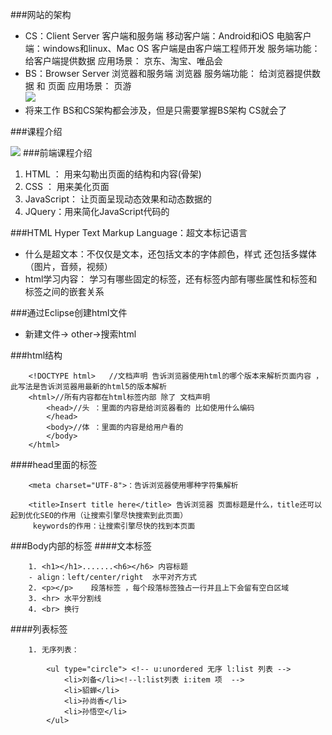 ###网站的架构
- CS：Client Server 客户端和服务端
	移动客户端：Android和iOS
	电脑客户端：windows和linux、Mac OS
	客户端是由客户端工程师开发
	服务端功能：给客户端提供数据 
	应用场景： 京东、淘宝、唯品会
- BS：Browser Server 浏览器和服务端
	浏览器
	服务端功能： 给浏览器提供数据 和 页面
	应用场景： 页游  
![](01.png)
- 将来工作 BS和CS架构都会涉及，但是只需要掌握BS架构 CS就会了

###课程介绍

![](02.png)
###前端课程介绍
1. HTML ： 用来勾勒出页面的结构和内容(骨架)
2. CSS ： 用来美化页面 
3. JavaScript： 让页面呈现动态效果和动态数据的
4. JQuery：用来简化JavaScript代码的

###HTML
	Hyper Text Markup Language：超文本标记语言 
- 什么是超文本：不仅仅是文本，还包括文本的字体颜色，样式 还包括多媒体（图片，音频，视频）
- html学习内容： 学习有哪些固定的标签，还有标签内部有哪些属性和标签和标签之间的嵌套关系

###通过Eclipse创建html文件 
- 新建文件-> other->搜索html 

###html结构

		<!DOCTYPE html>   //文档声明 告诉浏览器使用html的哪个版本来解析页面内容 ，此写法是告诉浏览器用最新的html5的版本解析 
		<html>//所有内容都在html标签内部 除了 文档声明
			<head>//头 ：里面的内容是给浏览器看的 比如使用什么编码 
			</head>
			<body>//体 ：里面的内容是给用户看的 
			</body>
		</html>
####head里面的标签

		<meta charset="UTF-8">：告诉浏览器使用哪种字符集解析

		<title>Insert title here</title> 告诉浏览器 页面标题是什么，title还可以起到优化SEO的作用（让搜索引擎尽快搜索到此页面）
		 keywords的作用：让搜索引擎尽快的找到本页面

###Body内部的标签
####文本标签
		
		1. <h1></h1>.......<h6></h6> 内容标题
		- align：left/center/right  水平对齐方式
		2. <p></p>    段落标签 ，每个段落标签独占一行并且上下会留有空白区域
		3. <hr> 水平分割线
		4. <br> 换行
####列表标签
		
		1. 无序列表：
 
			<ul type="circle"> <!-- u:unordered 无序 l:list 列表 -->
				<li>刘备</li><!--l:list列表 i:item 项  -->
				<li>貂蝉</li>
				<li>孙尚香</li>
				<li>孙悟空</li>
			</ul>


	
